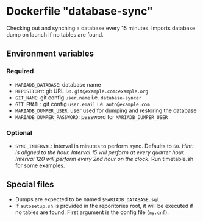 # Dockerfile "database-sync"
Checking out and synching a database every 15 minutes.
Imports database dump on launch if no tables are found.

## Environment variables
### Required
- `MARIADB_DATABASE`: database name
- `REPOSITORY`: git URL i.e. `git@example.com:example.org`
- `GIT_NAME`: git config `user.name` i.e. `database-syncer`
- `GIT_EMAIL`: git config `user.email` i.e. `auto@example.com`
- `MARIADB_DUMPER_USER`: user used for dumping and restoring the database
- `MARIADB_DUMPER_PASSWORD`: password for `MARIADB_DUMPER_USER`

### Optional
- `SYNC_INTERVAL`: interval in minutes to perform sync. Defaults to `60`.
  _Hint: is aligned to the hour. Interval 15 will perform at every quarter hour. Interval 120 will perform every 2nd hour on the clock._
  Run timetable.sh for some examples.

## Special files
- Dumps are expected to be named `$MARIADB_DATABASE.sql`.
- If `autosetup.sh` is provided in the reporitories root, it will be executed if no tables are found. First argument is the config file (`my.cnf`).
